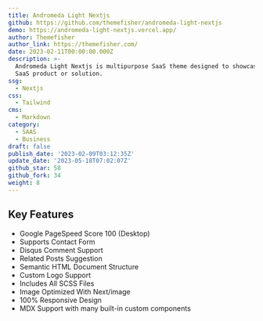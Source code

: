 ```yaml
---
title: Andromeda Light Nextjs
github: https://github.com/themefisher/andromeda-light-nextjs
demo: https://andromeda-light-nextjs.vercel.app/
author: Themefisher
author_link: https://themefisher.com/
date: 2023-02-11T00:00:00.000Z
description: >-
  Andromeda Light Nextjs is multipurpose SaaS theme designed to showcase any
  SaaS product or solution.
ssg:
  - Nextjs
css:
  - Tailwind
cms:
  - Markdown
category:
  - SAAS
  - Business
draft: false
publish_date: '2023-02-09T03:12:35Z'
update_date: '2023-05-18T07:02:07Z'
github_star: 58
github_fork: 34
weight: 8
---
```


## Key Features

- Google PageSpeed Score 100 (Desktop)
- Supports Contact Form
- Disqus Comment Support
- Related Posts Suggestion
- Semantic HTML Document Structure
- Custom Logo Support
- Includes All SCSS Files
- Image Optimized With Next/image
- 100% Responsive Design
- MDX Support with many built-in custom components
